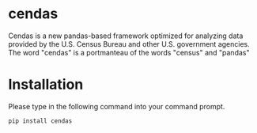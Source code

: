 # cendas
Cendas is a new pandas-based framework optimized for analyzing data provided by the U.S. Census Bureau and other U.S. government agencies.  The word "cendas" is a portmanteau of the words "census" and "pandas"


# Installation

Please type in the following command into your command prompt.
```python
pip install cendas
```

